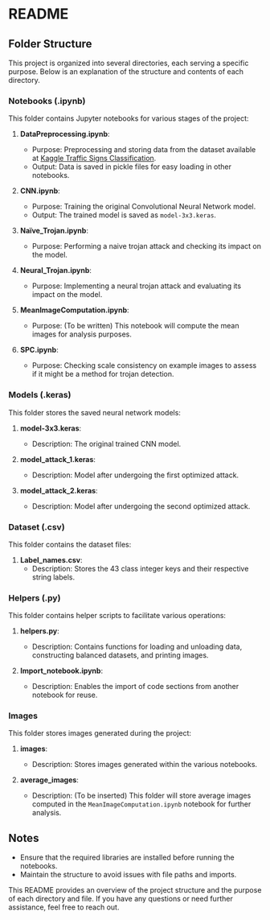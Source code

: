 # README

## Folder Structure

This project is organized into several directories, each serving a specific purpose. Below is an explanation of the structure and contents of each directory.

### Notebooks (.ipynb)

This folder contains Jupyter notebooks for various stages of the project:

1. **DataPreprocessing.ipynb**: 
   - Purpose: Preprocessing and storing data from the dataset available at [Kaggle Traffic Signs Classification](https://www.kaggle.com/code/valentynsichkar/traffic-signs-classification-with-cnn/).
   - Output: Data is saved in pickle files for easy loading in other notebooks.

2. **CNN.ipynb**:
   - Purpose: Training the original Convolutional Neural Network model.
   - Output: The trained model is saved as `model-3x3.keras`.

3. **Naïve_Trojan.ipynb**:
   - Purpose: Performing a naive trojan attack and checking its impact on the model.

4. **Neural_Trojan.ipynb**:
   - Purpose: Implementing a neural trojan attack and evaluating its impact on the model.

5. **MeanImageComputation.ipynb**: 
   - Purpose: (To be written) This notebook will compute the mean images for analysis purposes.

6. **SPC.ipynb**:
   - Purpose: Checking scale consistency on example images to assess if it might be a method for trojan detection.

### Models (.keras)

This folder stores the saved neural network models:

1. **model-3x3.keras**:
   - Description: The original trained CNN model.

2. **model_attack_1.keras**:
   - Description: Model after undergoing the first optimized attack.

3. **model_attack_2.keras**:
   - Description: Model after undergoing the second optimized attack.

### Dataset (.csv)

This folder contains the dataset files:

1. **Label_names.csv**:
   - Description: Stores the 43 class integer keys and their respective string labels.

### Helpers (.py)

This folder contains helper scripts to facilitate various operations:

1. **helpers.py**:
   - Description: Contains functions for loading and unloading data, constructing balanced datasets, and printing images.

2. **Import_notebook.ipynb**:
   - Description: Enables the import of code sections from another notebook for reuse.

### Images

This folder stores images generated during the project:

1. **images**:
   - Description: Stores images generated within the various notebooks.

2. **average_images**:
   - Description: (To be inserted) This folder will store average images computed in the `MeanImageComputation.ipynb` notebook for further analysis.

## Notes

- Ensure that the required libraries are installed before running the notebooks.
- Maintain the structure to avoid issues with file paths and imports.

This README provides an overview of the project structure and the purpose of each directory and file. If you have any questions or need further assistance, feel free to reach out.
